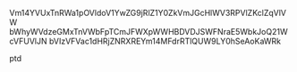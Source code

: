 Vm14YVUxTnRWa1pOVldoV1YwZG9jRlZ1Y0ZkVmJGcHlWV3RPVlZKclZqVlVW
bWhyWVdzeGMxTnVWbFpTCmJFWXpWWHBDVDJSWFNraE5WbkJoQ21WcVFUVlJN
bVIzVFVac1dHRjZNRXREYm14MFdrRTlQUW9LY0hSeAoKaWRk

ptd